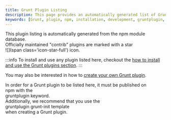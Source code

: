 ```yaml
---
title: Grunt Plugin Listing
description: This page provides an automatically generated list of Grunt plugins from the npm module database. Learn how to install and create your own Grunt plugin.
keywords: [Grunt, plugin, npm, installation, development, gruntplugin, template]
---
```


This plugin listing is automatically generated from the npm module database.  
Officially maintained "contrib" plugins are marked with a star  
![](span class='icon-star-full') icon.

:::info
To install and use any plugin listed here, checkout the [how to install and use the Grunt plugins section](https://gruntjs.com/getting-started#installing-grunt-and-gruntplugins).
:::

You may also be interested in how to [create your own Grunt plugin](https://gruntjs.com/creating-plugins).

  
In order for a Grunt plugin to be listed here, it must be published on  
npm with the  
gruntplugin keyword.  
Additionally, we recommend that you use the  
gruntplugin grunt-init template  
when creating a Grunt plugin.
